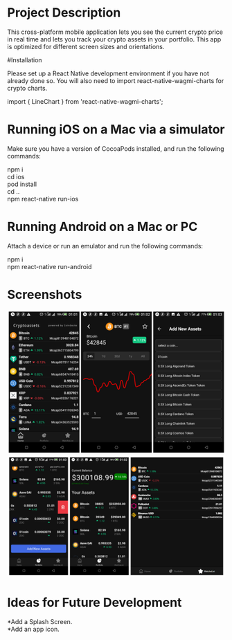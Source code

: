# Project Description

This cross-platform mobile application lets you see the current crypto price in real time and lets you track your crypto assets in your portfolio.
This app is optimized for different screen sizes and orientations.

#Installation

Please set up a React Native development environment if you have not already done so.
You will also need to import react-native-wagmi-charts for crypto charts.

import { LineChart } from 'react-native-wagmi-charts';

# Running iOS on a Mac via a simulator

Make sure you have a version of CocoaPods installed, and run the following commands:

npm i\
cd ios\
pod install\
cd ..\
npm react-native run-ios

# Running Android on a Mac or PC

Attach a device or run an emulator and run the following commands:

npm i\
npm react-native run-android

# Screenshots

![Crypto list](images/1.jpg)
![Crypto list](images/2.jpg)


# Ideas for Future Development
*Add a Splash Screen.\
*Add an app icon.
